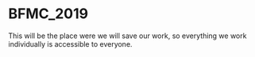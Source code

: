 # BFMC_2019
This will be the place were we will save our work, so everything we work individually is accessible to everyone.
